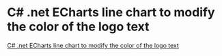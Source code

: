 # C# .net ECharts line chart to modify the color of the logo text
[C# .net ECharts line chart to modify the color of the logo text](https://aiwithcloud.com/2022/09/14/c_-net_echarts_line_chart_to_modify_the_color_of_the_logo_text/)
